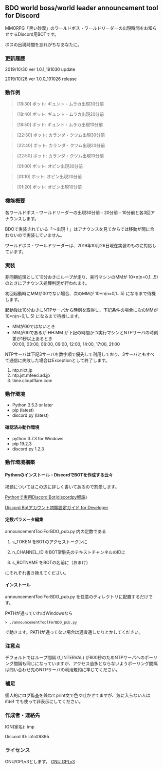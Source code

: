 ## BDO world boss/world leader announcement tool for Discord
MMORPG「黒い砂漠」のワールドボス・ワールドリーダーの出現時間をお知らせするDiscord用BOTです。

ボスの出現時間を忘れがちなあなたに。


### 更新履歴
2019/10/30 ver 1.0.1_191030 update

2019/10/26 ver 1.0.0_191026 release


### 動作例
> \[18:30] ボット: ギュント・ムラカ出現30分前

> \[18:40] ボット: ギュント・ムラカ出現20分前

> \[18:50] ボット: ギュント・ムラカ出現10分前

> \[22:30] ボット: カランダ・クツム出現30分前

> \[22:40] ボット: カランダ・クツム出現20分前

> \[22:50] ボット: カランダ・クツム出現10分前

> \[01:00] ボット: オピン出現30分前

> \[01:10] ボット: オピン出現20分前

> \[01:20] ボット: オピン出現10分前


### 機能概要
各ワールドボス・ワールドリーダーの出現30分前・20分前・10分前と各3回アナウンスします。

BDOで実装されている「～出現！」はアナウンスを見てからでは移動が間に合わないので実装していません。

ワールドボス・ワールドリーダーは、2019年10月26日現在実装のものに対応しています。


### 実装
非同期処理として10分おきにループが走り、実行マシンのMMが 10\*n(n=0,1...5) のときにアナウンス処理判定が行われます。

初回起動時にMMが00でない場合、次のMMが 10\*n(n=0,1...5) になるまで待機します。

起動後は10分おきにNTPサーバから時刻を取得し、下記条件の場合に次のMMが 10\*n(n=0,1...5) になるまで待機します。

* MMが00ではないとき
* MMが00であるが HH:MM が下記の時間かつ実行マシンとNTPサーバの時刻差が1秒以上あるとき  
00:00, 03:00, 06:00, 09:00, 12:00, 14:00, 17:00, 21:00

NTPサーバは下記3サーバを数字順で優先して利用しており、3サーバともすべて通信に失敗した場合はExceptionとして終了します。

1. ntp.nict.jp
1. ntp.jst.mfeed.ad.jp
1. time.cloudflare.com


### 動作環境
* Python 3.5.3 or later
* pip (latest)
* discord.py (latest)


#### 確認済み動作環境
* python 3.7.3 for Windows
* pip 19.2.3
* discord.py 1.2.3


### 動作環境構築
#### Pythonのインストール・DiscordでBOTを作成する云々
掲題についてはこの辺に詳しく書いてあるので割愛します。

[Pythonで実用Discord Bot(discordpy解説)](https://qiita.com/1ntegrale9/items/9d570ef8175cf178468f)

[Discord Botアカウント初期設定ガイド for Developer](https://qiita.com/1ntegrale9/items/cb285053f2fa5d0cccdf)

#### 定数パラメータ編集
announcementToolForBDO_pub.py 内の定数である

1. s_TOKEN をBOTのアクセストークンに

1. n_CHANNEL_ID をBOT常駐先のテキストチャンネルのIDに

1. s_BOTNAME をBOTの名前に（おまけ）

にそれぞれ書き換えてください。

#### インストール
announcementToolForBDO_pub.py を任意のディレクトリに配置するだけです。

PATHが通っていればWindowsなら

`> ./announcementToolForBDO_pub.py`

で動きます。PATHが通ってない場合は適宜通したりとかしてください。


### 注意点
デフォルトではループ間隔 (f_INTERVAL) が600秒のためNTPサーバへのポーリング間隔も同じになっていますが、アクセス過多とならないようポーリング間隔は問い合わせ先のNTPサーバの利用規約に準じてください。


### 補足
個人的にログ監査を兼ねてprint文で色々吐かせてますが、気に入らない人は ifdef でも使って非表示にしてください。


### 作成者・連絡先
IGN(家名): tmp

Discord ID: la1n#6395


### ライセンス
GNU/GPLv3とします。
[GNU GPLv3](http://www.gnu.org/licenses/gpl-3.0.html)

